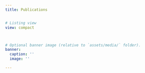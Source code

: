 ```yaml
---
title: Publications


# Listing view
view: compact



# Optional banner image (relative to `assets/media/` folder).
banner:
  caption: ''
  image: ''

---
```

